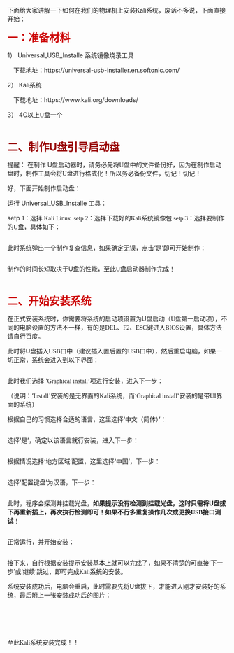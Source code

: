 <div id="article_content" class="article_content clearfix csdn-tracking-statistics" data-pid="blog" data-mod="popu_307" data-dsm="post">
								            <link rel="stylesheet" href="https://csdnimg.cn/release/phoenix/template/css/ck_htmledit_views-5edb848729.css">
						<div class="htmledit_views" id="content_views">
                
<p><span style="font-family:'宋体';">下面给大家讲解一下如何在我们的物理机上安装</span>Kali<span style="font-family:'宋体';">系统，废话不多说，下面直接开始：</span></p>
<p><span style="font-size:24px;"><strong><span style="font-family:'宋体';color:#CC0000;">一：准备材料</span></strong></span></p>
<p>1）&nbsp;Universal_USB_Installe <span style="font-family:'宋体';">系统镜像烧录工具</span></p>
<p><span style="font-family:'宋体';">&nbsp;&nbsp;&nbsp; 下载地址：</span>https://universal-usb-installer.en.softonic.com/</p>
<p>2）&nbsp;Kali<span style="font-family:'宋体';">系统</span></p>
<p><span style="font-family:'宋体';">&nbsp;&nbsp;&nbsp; 下载地址：</span>https://www.kali.org/downloads/</p>
<p>3）&nbsp;4G<span style="font-family:'宋体';">以上</span><span style="font-family:Calibri;">U</span><span style="font-family:'宋体';">盘一个</span></p>
<p>&nbsp;</p>
<p><span style="font-size:24px;color:#990000;"><strong>二、<span style="font-family:'宋体';">制作</span>U<span style="font-family:'宋体';">盘引导启动盘</span></strong></span></p>
<p><span style="font-family:'宋体';">提醒：</span> <span style="font-family:'宋体';">在制作</span> U<span style="font-family:'宋体';">盘启动器时，请务必先将</span><span style="font-family:Calibri;">U</span><span style="font-family:'宋体';">盘中的文件备份好，因为在制作启动盘时，制作工具会将</span><span style="font-family:Calibri;">U</span><span style="font-family:'宋体';">盘进行格式化！所以务必备份文件，切记！切记！</span></p>
<p><span style="font-family:'宋体';">好，下面开始制作启动盘：</span></p>
<p><span style="font-family:'宋体';">运行</span> Universal_USB_Installe <span style="font-family:'宋体';">
工具：</span></p>
<p>setp 1<span style="font-family:'宋体';">：选择 </span><span style="font-family:Calibri;">Kali Linux &nbsp;setp 2</span><span style="font-family:'宋体';">：选择下载好的</span><span style="font-family:Calibri;">Kali</span><span style="font-family:'宋体';">系统镜像包
</span><span style="font-family:Calibri;">setp 3</span><span style="font-family:'宋体';">：选择要制作的</span><span style="font-family:Calibri;">U</span><span style="font-family:'宋体';">盘，具体如下：</span></p>
<img src="https://img-blog.csdn.net/20180109110801422?watermark/2/text/aHR0cDovL2Jsb2cuY3Nkbi5uZXQvcWludGFpd3U=/font/5a6L5L2T/fontsize/400/fill/I0JBQkFCMA==/dissolve/70/gravity/SouthEast" alt=""><br><p><span style="font-family:'宋体';"></span></p>
<p><span style="font-family:'宋体';">此时系统弹出一个制作复查信息，如果确定无误，点击</span>‘是’即可开始制作：</p>
<p><img src="https://img-blog.csdn.net/20180109110918733?watermark/2/text/aHR0cDovL2Jsb2cuY3Nkbi5uZXQvcWludGFpd3U=/font/5a6L5L2T/fontsize/400/fill/I0JBQkFCMA==/dissolve/70/gravity/SouthEast" alt=""></p>
<p></p>
<p><span style="font-family:'宋体';">制作的时间长短取决于</span>U<span style="font-family:'宋体';">盘的性能，至此</span><span style="font-family:Calibri;">U</span><span style="font-family:'宋体';">盘启动器制作完成！</span></p>
<p>&nbsp;</p>
<p><span style="font-size:24px;"><strong><span style="color:#CC0000;">二、<span style="font-family:'宋体';">开始安装系统</span></span></strong></span></p>
<p><span style="font-family:'宋体';">在正式安装系统时，你需要将系统的启动项设置为</span>U<span style="font-family:'宋体';">盘启动（</span><span style="font-family:Calibri;">U</span><span style="font-family:'宋体';">盘第一启动项），不同的电脑设置的方法不一样，有的是</span><span style="font-family:Calibri;">DEL</span><span style="font-family:'宋体';">、</span><span style="font-family:Calibri;">F2</span><span style="font-family:'宋体';">、</span><span style="font-family:Calibri;">ESC</span><span style="font-family:'宋体';">键进入</span><span style="font-family:Calibri;">BIOS</span><span style="font-family:'宋体';">设置，具体方法请自行百度。</span></p>
<p><span style="font-family:'宋体';">此时将</span>U<span style="font-family:'宋体';">盘插入</span><span style="font-family:Calibri;">USB</span><span style="font-family:'宋体';">口中（建议插入置后置的</span><span style="font-family:Calibri;">USB</span><span style="font-family:'宋体';">口中），然后重启电脑，如果一切正常，系统会进入到以下界面：</span></p>
<img src="https://img-blog.csdn.net/20180109111041661?watermark/2/text/aHR0cDovL2Jsb2cuY3Nkbi5uZXQvcWludGFpd3U=/font/5a6L5L2T/fontsize/400/fill/I0JBQkFCMA==/dissolve/70/gravity/SouthEast" alt=""><p></p>
<p><span style="font-family:'宋体';">此时我们选择</span> ‘<span style="font-family:Calibri;">Graphical install</span><span style="font-family:'宋体';">’项进行安装，进入下一步：</span></p>
<p><span style="font-family:'宋体';">（说明：</span>‘<span style="font-family:Calibri;">Install</span><span style="font-family:'宋体';">’安装的是无界面的</span><span style="font-family:Calibri;">Kali</span><span style="font-family:'宋体';">系统，而‘</span><span style="font-family:Calibri;">Graphical
 install</span><span style="font-family:'宋体';">’安装的是带</span><span style="font-family:Calibri;">UI</span><span style="font-family:'宋体';">界面的系统）</span></p>
<p><span style="font-family:'宋体';">根据自己的习惯选择合适的语言，这里选择</span>‘中文（简体）’：</p>
<img src="https://img-blog.csdn.net/20180109111144050?watermark/2/text/aHR0cDovL2Jsb2cuY3Nkbi5uZXQvcWludGFpd3U=/font/5a6L5L2T/fontsize/400/fill/I0JBQkFCMA==/dissolve/70/gravity/SouthEast" alt=""><p></p>
<p><span style="font-family:'宋体';">选择</span>‘是’，确定以该语言就行安装，进入下一步：</p>
<img src="https://img-blog.csdn.net/20180109111217185?watermark/2/text/aHR0cDovL2Jsb2cuY3Nkbi5uZXQvcWludGFpd3U=/font/5a6L5L2T/fontsize/400/fill/I0JBQkFCMA==/dissolve/70/gravity/SouthEast" alt=""><br><p></p>
<p><span style="font-family:'宋体';">根据情况选择</span>‘地方区域’配置，这里选择‘中国’，下一步：</p>
<p><img src="https://img-blog.csdn.net/20180109111305167?watermark/2/text/aHR0cDovL2Jsb2cuY3Nkbi5uZXQvcWludGFpd3U=/font/5a6L5L2T/fontsize/400/fill/I0JBQkFCMA==/dissolve/70/gravity/SouthEast" alt=""><br></p>
<p><span style="font-family:'宋体';">选择</span>‘配置键盘’为汉语，下一步：</p>
<img src="https://img-blog.csdn.net/20180109111416427?watermark/2/text/aHR0cDovL2Jsb2cuY3Nkbi5uZXQvcWludGFpd3U=/font/5a6L5L2T/fontsize/400/fill/I0JBQkFCMA==/dissolve/70/gravity/SouthEast" alt=""><br><p><span style="font-family:'宋体';"></span></p>
<p><span style="font-family:'宋体';">此时，程序会探测并挂载光盘，</span><strong><span><span style="font-family:'宋体';">如果提示没有检测到挂载光盘，这时只需将</span>U<span style="font-family:'宋体';">盘拔下再重新插上，再次执行检测即可！如果不行多重复操作几次或更换</span><span style="font-family:Calibri;">USB</span><span style="font-family:'宋体';">接口测试</span></span></strong><span style="font-family:'宋体';">！</span></p>
<img src="https://img-blog.csdn.net/20180109111457383?watermark/2/text/aHR0cDovL2Jsb2cuY3Nkbi5uZXQvcWludGFpd3U=/font/5a6L5L2T/fontsize/400/fill/I0JBQkFCMA==/dissolve/70/gravity/SouthEast" alt=""><br><p><span style="font-family:'宋体';"></span></p>
<p><span style="font-family:'宋体';">正常运行，并开始安装：</span></p>
<img src="https://img-blog.csdn.net/20180109111537622?watermark/2/text/aHR0cDovL2Jsb2cuY3Nkbi5uZXQvcWludGFpd3U=/font/5a6L5L2T/fontsize/400/fill/I0JBQkFCMA==/dissolve/70/gravity/SouthEast" alt=""><br><p><span style="font-family:'宋体';"></span></p>
<p><span style="font-family:'宋体';">接下来，自行根据安装提示安装基本上就可以完成了，如果不清楚的可直接</span>‘下一步’或‘继续’跳过，即可完成<span style="font-family:Calibri;">Kali</span><span style="font-family:'宋体';">系统的安装。</span></p>
<p><span style="font-family:'宋体';">系统安装成功后，电脑会重启，此时需要先将</span>U<span style="font-family:'宋体';">盘拔下，才能进入刚才安装好的系统，最后附上一张安装成功后的图片：</span></p>
<p><span style="font-family:'宋体';"><br></span></p>
<p><span style="font-family:'宋体';"><br></span></p>
<p><span style="font-family:'宋体';"><img src="https://img-blog.csdn.net/20180109112112071?watermark/2/text/aHR0cDovL2Jsb2cuY3Nkbi5uZXQvcWludGFpd3U=/font/5a6L5L2T/fontsize/400/fill/I0JBQkFCMA==/dissolve/70/gravity/SouthEast" alt=""><br></span></p>
<p><span style="font-family:'宋体';">至此Kali系统安装完成！！<br></span></p>
            </div>
                </div>
